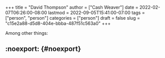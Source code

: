 +++
title = "David Thompson"
author = ["Cash Weaver"]
date = 2022-02-07T06:26:00-08:00
lastmod = 2022-09-05T15:41:00-07:00
tags = ["person", "person"]
categories = ["person"]
draft = false
slug = "c15e2a88-d5d8-404e-bbba-487f51c563a0"
+++

Among other things:


## :noexport: {#noexport}
